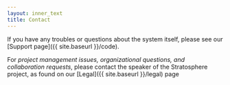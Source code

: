 ```yaml
---
layout: inner_text
title: Contact 
---
```


If you have any troubles or questions about the system itself, please see our [Support page]({{ site.baseurl }}/code).

For *project management issues, organizational questions, and collaboration requests*, please contact the speaker of the Stratosphere project, as found on our [Legal]({{ site.baseurl }}/legal) page

